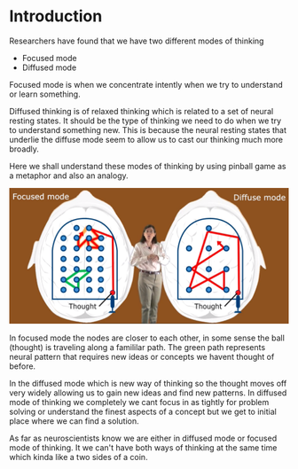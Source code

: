 # Introduction

Researchers have found that we have two different modes of thinking

- Focused mode
- Diffused mode

Focused mode is when we concentrate intently when we try to understand or learn something.

Diffused thinking is of relaxed thinking which is related to a set of neural resting states. It should be the type of thinking we need to do when we try to understand something new. This is because the neural resting states that underlie the diffuse mode seem to allow us to cast our thinking much more broadly.

Here we shall understand these modes of thinking by using pinball game as a metaphor and also an analogy.

![image](../images/diffused_vs_focused.png)

In focused mode the nodes are closer to each other, in some sense the ball (thought) is traveling along a famililar path. The green path represents neural pattern that requires new ideas or concepts we havent thought of before.

In the diffused mode which is new way of thinking so the thought moves off very widely allowing us to gain new ideas and find new patterns. In diffused mode of thinking we completely we cant focus in as tightly for problem solving or understand the finest aspects of a concept but we get to initial place where we can find a solution.

As far as neuroscientists know we are either in diffused mode or focused mode of thinking. It we can't have both ways of thinking at the same time which kinda like a two sides of a coin.
